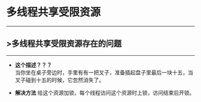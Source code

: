 # 多线程共享受限资源

----

## &gt;多线程共享受限资源存在的问题


----

* **这个描述？？？**  
	当你坐在桌子旁边时，手里有有一把叉子，准备插起盘子里最后一块十五，当叉子碰到十五的时候，它忽然消失了。

* **解决方法**
	给这个资源加锁，每个线程访问这个资源时上锁，访问结束后开锁。